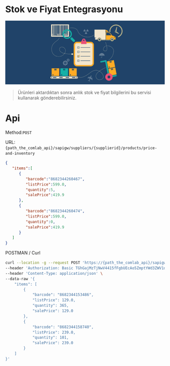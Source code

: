 # Stok ve Fiyat Entegrasyonu

![screenshoot](../../../m/inventory.jpg)

> Ürünleri aktardıktan sonra anlık stok ve fiyat bilgilerini bu servisi kullanarak gönderebilirsiniz.

# Api

Method:`POST`

URL:`{path_the_comlab_api}/sapigw/suppliers/{supplierid}/products/price-and-inventory`
```json
{
   "items":[
      {
         "barcode":"8682344260467",
         "listPrice":599.0,
         "quantity":5,
         "salePrice":419.9
      },
      {
         "barcode":"8682344260474",
         "listPrice":599.0,
         "quantity":0,
         "salePrice":419.9
      }
   ]
}
```

POSTMAN / Curl
```sh
curl --location -g --request POST 'https://{path_the_comlab_api}/sapigw/suppliers/{supplierid}/products/price-and-inventory' \
--header 'Authorization: Basic TGhGajMzTjNwV4415fFgbUEcAo5ZmptYWd3ZWV1dVJWVGZIUGRybUhYWEhmbUM=' \
--header 'Content-Type: application/json' \
--data-raw '{
    "items": [
        {
            "barcode": "8682344153486",
            "listPrice": 129.0,
            "quantity": 365,
            "salePrice": 129.0
        },
        {
            "barcode": "8682344158740",
            "listPrice": 239.0,
            "quantity": 101,
            "salePrice": 239.0
        }
    ]
}'
```